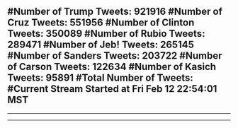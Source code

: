 #Number of Trump Tweets: 921916
#Number of Cruz Tweets: 551956
#Number of Clinton Tweets: 350089
#Number of Rubio Tweets: 289471
#Number of Jeb! Tweets: 265145
#Number of Sanders Tweets: 203722
#Number of Carson Tweets: 122634
#Number of Kasich Tweets: 95891
#Total Number of Tweets:  
#Current Stream Started at Fri Feb 12 22:54:01 MST
---
---
---
